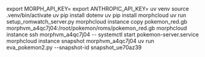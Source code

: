export MORPH_API_KEY=
export ANTHROPIC_API_KEY=
uv venv
source .venv/bin/activate
uv pip install dotenv
uv pip install morphcloud
uv run setup_romwatch_server.py
morphcloud instance copy pokemon_red.gb morphvm_a4qc7j04:/root/pokemon/roms/pokemon_red.gb
morphcloud instance ssh morphvm_a4qc7j04 -- systemctl start pokemon-server.service
morphcloud instance snapshot morphvm_a4qc7j04
uv run eva_pokemon2.py --snapshot-id snapshot_ue70az39


